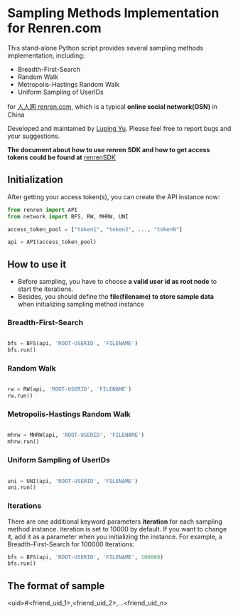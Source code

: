 # Sampling Methods Implementation for Renren.com

This stand-alone Python script provides several sampling methods implementation, including:

* Breadth-First-Search
* Random Walk
* Metropolis-Hastings Random Walk
* Uniform Sampling of UserIDs

for [人人网 renren.com](http://www.renren.com), which is a typical **online social network(OSN)** in China

Developed and maintained by [Luping Yu](https://github.com/lazydingding). Please feel free to report bugs and your suggestions.

**The document about how to use renren SDK and how to get access tokens could be found at** [renrenSDK](https://github.com/lazydingding/renrenSDK)

## Initialization

After getting your access token(s), you can create the API instance now:

```python
from renren import API
from network import BFS, RW, MHRW, UNI

access_token_pool = ["token1", "token2", ..., "tokenN"]

api = API(access_token_pool)
```

## How to use it

 * Before sampling, you have to choose **a valid user id as root node** to start the iterations.
 * Besides, you should define the **file(filename) to store sample data** when initializing sampling method instance

### Breadth-First-Search
```python

bfs = BFS(api, 'ROOT-USERID', 'FILENAME')
bfs.run()
```
### Random Walk
```python

rw = RW(api, 'ROOT-USERID', 'FILENAME')
rw.run()
```
### Metropolis-Hastings Random Walk
```python

mhrw = MHRW(api, 'ROOT-USERID', 'FILENAME')
mhrw.run()
```
### Uniform Sampling of UserIDs
```python

uni = UNI(api, 'ROOT-USERID', 'FILENAME')
uni.run()
```
### Iterations

There are one additional keyword parameters **iteration** for each sampling method instance. iteration is set to 10000 by default. If you want to change it, add it as a parameter when you initializing the instance.
For example, a Breadth-First-Search for 100000 Iterations:
```python
bfs = BFS(api, 'ROOT-USERID', 'FILENAME', 100000)
bfs.run()
```

## The format of sample
&lt;uid>#&lt;friend_uid_1>,&lt;friend_uid_2>,...&lt;friend_uid_n>

